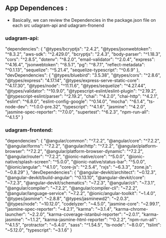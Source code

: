 ## App Dependences :

- Basically, we can review the Dependencies in the package.json file on each src udagram-api and udagram-fronend

### udagram-api:

"dependencies": {
"@types/bcryptjs": "2.4.2",
"@types/jsonwebtoken": "^8.3.2",
"aws-sdk": "^2.429.0",
"bcryptjs": "2.4.3",
"body-parser": "^1.18.3",
"cors": "^2.8.5",
"dotenv": "^8.2.0",
"email-validator": "^2.0.4",
"express": "^4.16.4",
"jsonwebtoken": "^8.5.1",
"pg": "^8.7.1",
"reflect-metadata": "^0.1.13",
"sequelize": "^5.21.4",
"sequelize-typescript": "^0.6.9"
},
"devDependencies": {
"@types/bluebird": "3.5.38",
"@types/cors": "^2.8.6",
"@types/express": "4.17.14",
"@types/express-serve-static-core": "^4.17.30",
"@types/node": "^11.11.6",
"@types/sequelize": "^4.27.44",
"@types/validator": "^10.9.0",
"@typescript-eslint/eslint-plugin": "^2.19.2",
"@typescript-eslint/parser": "^2.19.2",
"chai": "^4.2.0",
"chai-http": "^4.2.1",
"eslint": "^6.8.0",
"eslint-config-google": "^0.14.0",
"mocha": "^6.1.4",
"ts-node-dev": "^1.0.0-pre.32",
"typescript": "^4.1.6",
"jasmine": "^4.2.0",
"jasmine-spec-reporter": "^7.0.0",
"supertest": "^6.2.3",
"npm-run-all": "^4.1.5"
}

### udagram-frontend:

"dependencies": {
"@angular/common": "^7.2.2",
"@angular/core": "^7.2.2",
"@angular/forms": "^7.2.2",
"@angular/http": "^7.2.2",
"@angular/platform-browser": "^7.2.2",
"@angular/platform-browser-dynamic": "^7.2.2",
"@angular/router": "^7.2.2",
"@ionic-native/core": "^5.0.0",
"@ionic-native/splash-screen": "^5.0.0",
"@ionic-native/status-bar": "^5.0.0",
"@ionic/angular": "^4.1.0",
"core-js": "^2.5.4",
"rxjs": "~6.3.3",
"zone.js": "~0.8.29"
},
"devDependencies": {
"@angular-devkit/architect": "~0.12.3",
"@angular-devkit/build-angular": "^0.13.10",
"@angular-devkit/core": "~7.2.3",
"@angular-devkit/schematics": "~7.2.3",
"@angular/cli": "~7.3.1",
"@angular/compiler": "~7.2.2",
"@angular/compiler-cli": "~7.2.2",
"@angular/language-service": "~7.2.2",
"@ionic/angular-toolkit": "~1.4.0",
"@types/jasmine": "~2.8.8",
"@types/jasminewd2": "~2.0.3",
"@types/node": "~10.12.0",
"codelyzer": "~4.5.0",
"jasmine-core": "~2.99.1",
"jasmine-spec-reporter": "~4.2.1",
"karma": "~3.1.4",
"karma-chrome-launcher": "~2.2.0",
"karma-coverage-istanbul-reporter": "~2.0.1",
"karma-jasmine": "~1.1.2",
"karma-jasmine-html-reporter": "^0.2.2",
"npm-run-all": "^4.1.5",
"protractor": "~5.4.0",
"sass": "^1.54.5",
"ts-node": "~8.0.0",
"tslint": "~5.12.0",
"typescript": "~3.1.6"
}
